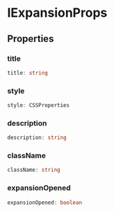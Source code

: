 # IExpansionProps

## Properties

### title

```ts
title: string
```

### style

```ts
style: CSSProperties
```

### description

```ts
description: string
```

### className

```ts
className: string
```

### expansionOpened

```ts
expansionOpened: boolean
```
